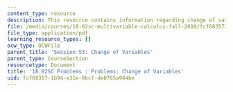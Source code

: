 ```yaml
---
content_type: resource
description: This resource contains information regarding change of variables.
file: /media/courses/18-02sc-multivariable-calculus-fall-2010/fcf683571b94e31e9bcfde0765a944be_MIT18_02SC_pb_53_quest.pdf
file_type: application/pdf
learning_resource_types: []
ocw_type: OCWFile
parent_title: 'Session 53: Change of Variables'
parent_type: CourseSection
resourcetype: Document
title: '18.02SC Problems : Problems: Change of Variables'
uid: fcf68357-1b94-e31e-9bcf-de0765a944be
---
```


